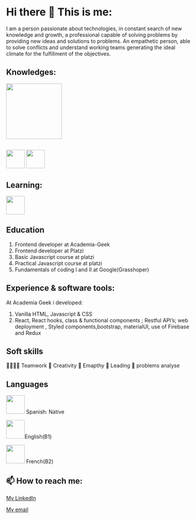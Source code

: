 # Hi there 👋 This is me: 
I am a person passionate about technologies, in constant search of
new knowledge and growth, a professional capable of solving problems by
providing new ideas and solutions to problems. An empathetic person, able
to solve conflicts and understand working teams generating the ideal
climate for the fulfillment of the objectives.
## Knowledges:
<div> <img src="https://user-images.githubusercontent.com/21248179/167494352-492362c5-4425-43b5-9540-f28ddbe0e0e5.png" alt="" width=150>
  
 ## 
<img src="https://user-images.githubusercontent.com/21248179/167495040-fe9bcd2f-874e-409f-8e92-4a847b7c6bcb.svg" width=50>
<img src="https://user-images.githubusercontent.com/21248179/167495907-13d59f64-4878-498f-a4d9-940589e71745.svg" width=50></div>


## Learning: 
<img src="https://user-images.githubusercontent.com/21248179/167493600-278bfe6e-05ad-4c50-8009-699be1c3d5ae.svg" alt="" width=50>

## Education
1. Frontend developer at Academia-Geek
2. Frontend developer at Platzi
3. Basic Javascript course at platzi
4. Practical Javascript course at platzi
6. Fundamentals of coding I and II  at Google(Grasshoper)
## Experience & software tools:
At Academia Geek i developed:
1. Vanilla HTML, Javascript & CSS 
2. React, React hooks, class & functional components ; Restful API’s; web deployment , Styled components,bootstrap, materialUI, use of Firebase and Redux
## Soft skills
🏁👕👕👕 Teamwork
🎨 Creativity
🤗 Emapthy
🚩 Leading
🤔 problems analyse 
## Languages

<img src="https://user-images.githubusercontent.com/21248179/167497837-bd93f12b-7880-4b0d-994c-6322f0efea4b.jpg" width=50> Spanish: Native

<img src="https://user-images.githubusercontent.com/21248179/167501399-1ab1778b-026c-4de1-a108-a16e21b13d7a.png" alt="" width="50">English(B1)

<img src="https://user-images.githubusercontent.com/21248179/167498468-c9652119-762f-43ee-8dd9-9df181b0f874.svg" alt="" width="50">  French(B2)

##  📫 How to reach me:

[My LinkedIn](https://www.linkedin.com/in/daniel-corredor-acosta/)

[My email](mailto:danielcasw@gmail.com)

<!--
**dann95moz/dann95moz** is a ✨ _special_ ✨ repository because its `README.md` (this file) appears on your GitHub profile.

Here are some ideas to get you started:

- 🔭 I’m currently working on ...
- 🌱 I’m currently learning ...
- 👯 I’m looking to collaborate on ...
- 🤔 I’m looking for help with ...
- 💬 Ask me about ...
-
- 😄 Pronouns: ...
- ⚡ Fun fact: ...
-->
